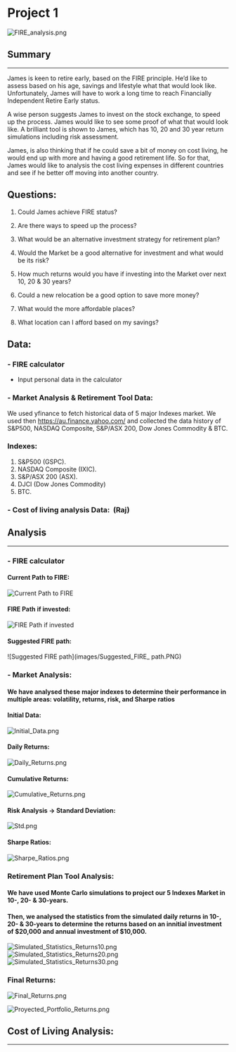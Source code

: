 # Project 1

![FIRE_analysis.png](images/FIRE_analysis.PNG)

## Summary
____
James is keen to retire early, based on the FIRE principle. He’d like to assess based on his age, savings and lifestyle what that would look like. Unfortunately, James will have to work a long time to reach Financially Independent Retire Early status. 

A wise person suggests James to invest on the stock exchange, to speed up the process. James would like to see some proof of what that would look like. A brilliant tool is shown to James, which has  10, 20 and 30 year return simulations including risk assessment. 

James, is also thinking that if he could save a bit of money on cost living, he would end up with more and having a good retirement life. So for that, James would like to analysis the cost living expenses in different countries and see if he better off moving into another country.


## Questions:

1. Could James achieve FIRE status? 

2. Are there ways to speed up the process? 

3. What would be an alternative investment strategy for retirement plan?

4. Would the Market be a good alternative for investment and what would be its risk?

5. How much returns would you have if investing into the Market over next 10, 20 & 30 years?

6. Could a new relocation be a good option to save more money?

7. What would the more affordable places?

8. What location can I afford based on my savings? 


## Data:

### - FIRE calculator

* Input personal data in the calculator

### - Market Analysis & Retirement Tool Data: 
We used yfinance to fetch historical data of 5 major Indexes market. We used then https://au.finance.yahoo.com/ and collected the data history of S&P500, NASDAQ Composite, S&P/ASX 200, Dow Jones Commodity & BTC.

### Indexes:

1. S&P500 (GSPC). 
2. NASDAQ Composite (IXIC). 
3. S&P/ASX 200 (ASX). 
4. DJCI (Dow Jones Commodity)
5. BTC.


### - Cost of living analysis Data:  (Raj) 


## Analysis
___

### - FIRE calculator

#### Current Path to FIRE:

![Current Path to FIRE](images/Current_Path_to_FIRE.PNG)

#### FIRE Path if invested:

![FIRE Path if invested](images/FIRE_Path_if_invested.png)

#### Suggested FIRE path:

![Suggested FIRE path](images/Suggested_FIRE_ path.PNG)



### - Market Analysis: 

#### We have analysed these major indexes to determine their performance in multiple areas: volatility, returns, risk, and Sharpe ratios 

#### Initial Data:

![Initial_Data.png](images/Initial_Data.PNG)

#### Daily Returns: 

![Daily_Returns.png](images/Daily_Returns.PNG)

#### Cumulative Returns:
![Cumulative_Returns.png](images/Cumulative_Returns.PNG)

#### Risk Analysis -> Standard Deviation:
![Std.png](images/Std.PNG)

#### Sharpe Ratios:
![Sharpe_Ratios.png](images/Sharpe_Ratios.PNG)

### Retirement Plan Tool Analysis:

#### We have used Monte Carlo simulations to project our 5 Indexes Market in 10-, 20- & 30-years.

#### Then, we analysed the statistics from the simulated daily returns in 10-, 20- & 30-years to determine the returns based on an innitial investment of $20,000 and annual investment of $10,000.


![Simulated_Statistics_Returns10.png](images/Simulated_Statistics_Returns10.PNG)
![Simulated_Statistics_Returns20.png](images/Simulated_Statistics_Returns20.PNG)
![Simulated_Statistics_Returns30.png](images/Simulated_Statistics_Returns30.PNG)

### Final Returns:
![Final_Returns.png](images/Final_Returns.PNG)

![Proyected_Portfolio_Returns.png](images/Proyected_Portfolio_Returns.PNG)



## Cost of Living Analysis:
___


